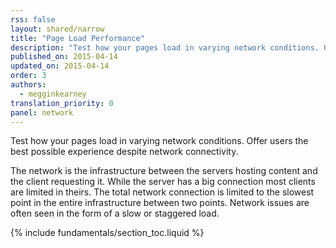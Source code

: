 ```yaml
---
rss: false
layout: shared/narrow
title: "Page Load Performance"
description: "Test how your pages load in varying network conditions. Offer users the best possible experience despite network connectivity."
published_on: 2015-04-14
updated_on: 2015-04-14
order: 3
authors:
  - megginkearney
translation_priority: 0
panel: network
---
```


<p class="intro">
  Test how your pages load in varying network conditions. Offer users the best possible experience despite network connectivity.
</p>

The network is the infrastructure between the servers hosting content and the client requesting it.
While the server has a big connection most clients are limited in theirs.
The total network connection is limited to the slowest point in the entire infrastructure between two points.
Network issues are often seen in the form of a slow or staggered load.

{% include fundamentals/section_toc.liquid %}
